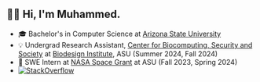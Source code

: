 ## 👋🏻 Hi, I'm Muhammed.

- 🎓 Bachelor's in Computer Science at [Arizona State University](https://www.asu.edu)
- 💡 Undergrad Research Assistant, [Center for Biocomputing, Security and Society](https://biodesign.asu.edu/biocomputing-security-and-society/) at [Biodesign Institute](https://biodesign.asu.edu/), ASU (Summer 2024, Fall 2024)
- 🚀 SWE Intern at [NASA Space Grant](https://nasa.asu.edu/node?destination=node) at ASU (Fall 2023, Spring 2024)
- <a href="https://stackoverflow.com/users/18450064/muhammed-t" target="_blank"> <img alt="StackOverflow" src="https://stackoverflow-badge.vercel.app/?userID=18450064" /> </a>
